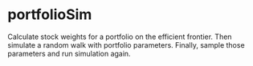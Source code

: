 # portfolioSim
Calculate stock weights for a portfolio on the efficient frontier. Then simulate a random walk with portfolio parameters. Finally, sample those parameters and run simulation again.
